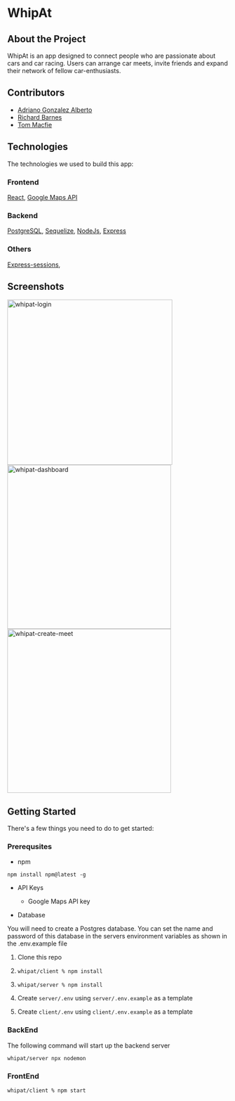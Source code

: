 # WhipAt

## About the Project

WhipAt is an app designed to connect people who are passionate about cars and car racing. Users can arrange car meets, invite friends and expand their network of fellow car-enthusiasts.

## Contributors
- [Adriano Gonzalez Alberto](https://www.linkedin.com/in/adriano-gonzalez-alberto/)
- [Richard Barnes](https://www.linkedin.com/in/richard-barnes-cmgr/)
- [Tom Macfie](https://www.linkedin.com/in/tom-macfie/)

## Technologies

The technologies we used to build this app:

### Frontend

[React](https://reactjs.org/), [Google Maps API](https://developers.google.com/maps)

### Backend

[PostgreSQL](https://www.postgresql.org/), [Sequelize](https://sequelize.org/), [NodeJs](https://nodejs.org/en/), [Express](http://expressjs.com/)

### Others

[Express-sessions](https://www.npmjs.com/package/express-session), 

## Screenshots
<img width="376" alt="whipat-login" src="https://user-images.githubusercontent.com/70334875/138559191-bf771a33-9413-465f-92c7-c7e70d768d19.png">
<img width="373" alt="whipat-dashboard" src="https://user-images.githubusercontent.com/70334875/138559194-dd7a51e6-ded3-4b7d-a879-add0e7c242c4.png">
<img width="373" alt="whipat-create-meet" src="https://user-images.githubusercontent.com/70334875/138559276-88a7185f-38f7-4192-a720-1938ceaacbce.png">




## Getting Started

There's a few things you need to do to get started:

### Prerequsites

- npm

```
npm install npm@latest -g
```

- API Keys

  - Google Maps API key

- Database

You will need to create a Postgres database. You can set the name and password of this database in the servers environment variables as shown in the .env.example file

1. Clone this repo

2. `whipat/client % npm install`

3. `whipat/server % npm install`

4. Create `server/.env` using `server/.env.example` as a template

5. Create `client/.env` using `client/.env.example` as a template

### BackEnd

The following command will start up the backend server

```
whipat/server npx nodemon
```

### FrontEnd

```
whipat/client % npm start
```
